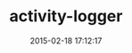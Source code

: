 ---
layout: post
title:  "activity-logger"
repo:   "jrobertson/activity-logger"
date:   2015-02-18 17:12:17
gemurl: https://github.com/jrobertson/activity-logger
---